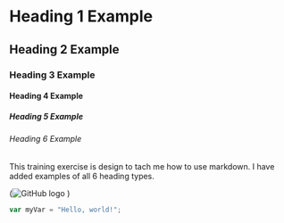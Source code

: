 # Heading 1 Example
## Heading 2 Example
### Heading 3 Example
#### Heading 4 Example
##### Heading 5 Example
###### Heading 6 Example

This training exercise is design to tach me how to use markdown. I have added examples of all 6 heading types.

(![GitHub logo](https://github.com/stuartwmackenzie/skills-communicate-using-markdown/assets/121238279/1c2b2d87-27d6-4600-93cd-e413dab08668)
)

``` javascript
var myVar = "Hello, world!";
```
